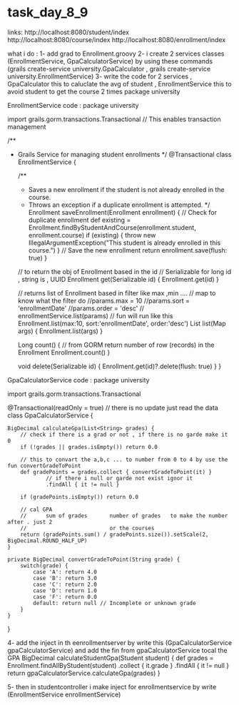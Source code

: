 # task_day_8_9
links:
http://localhost:8080/student/index
http://localhost:8080/course/index
http://localhost:8080/enrollment/index

what i do :
1- add grad to Enrollment.groovy
2- i create 2 services classes (EnrollmentService, GpaCalculatorService)
   by using these commands (grails create-service university.GpaCalculator , grails create-service university.EnrollmentService)
3- write the code for 2 services , GpaCalculator this to caluclate the avg of student , EnrollmentService this to avoid student to get the course 2 times 
   package university

EnrollmentService code :
package university

import grails.gorm.transactions.Transactional  // This enables transaction management

/**
 * Grails Service for managing student enrollments
 */
@Transactional
class EnrollmentService {

    /**
     * Saves a new enrollment if the student is not already enrolled in the course.
     * Throws an exception if a duplicate enrollment is attempted.
     */
    Enrollment saveEnrollment(Enrollment enrollment) {
        // Check for duplicate enrollment
        def existing = Enrollment.findByStudentAndCourse(enrollment.student, enrollment.course)
        if (existing) {
            throw new IllegalArgumentException("This student is already enrolled in this course.")
        }
        // Save the new enrollment
        return enrollment.save(flush: true)
    }

    // to return the obj of Enrollment based in the id
    // Serializable for long id , string is , UUID
    Enrollment get(Serializable id) {
        Enrollment.get(id)
    }

    // returns list of Enrollment based in filter like max ,min ....
    // map to know what the filter do
    //params.max = 10
    //params.sort = 'enrollmentDate'
    //params.order = 'desc'
    // enrollmentService.list(params)
    // fun will run like this Enrollment.list(max:10, sort:'enrollmentDate', order:'desc')
    List<Enrollment> list(Map args) {
        Enrollment.list(args)
    }

    Long count() {
        // from GORM return number of row (records) in the Enrollment
        Enrollment.count()
    }

    void delete(Serializable id) {
        Enrollment.get(id)?.delete(flush: true)
    }
}


GpaCalculatorService code :
package university

import grails.gorm.transactions.Transactional

@Transactional(readOnly = true) // there is no update just read the data
class GpaCalculatorService {


    BigDecimal calculateGpa(List<String> grades) {
        // check if there is a grad or not , if there is no garde make it 0
        if (!grades || grades.isEmpty()) return 0.0

        // this to convart the a,b,c ... to number from 0 to 4 by use the fun convertGradeToPoint
        def gradePoints = grades.collect { convertGradeToPoint(it) }
                // if there i null or garde not exist ignor it
                .findAll { it != null }

        if (gradePoints.isEmpty()) return 0.0

        // cal GPA
        //      sum of grades       number of grades   to make the number after . just 2
        //                          or the courses
        return (gradePoints.sum() / gradePoints.size()).setScale(2, BigDecimal.ROUND_HALF_UP)
    }

    private BigDecimal convertGradeToPoint(String grade) {
        switch(grade) {
            case 'A': return 4.0
            case 'B': return 3.0
            case 'C': return 2.0
            case 'D': return 1.0
            case 'F': return 0.0
            default: return null // Incomplete or unknown grade
        }
    }
}


4- add the inject in th eenrollmentserver by write this (GpaCalculatorService gpaCalculatorService) and add the fin from gpaCalculatorService tocal the GPA 
  BigDecimal calculateStudentGpa(Student student) {
        def grades = Enrollment.findAllByStudent(student)
                .collect { it.grade }
                .findAll { it != null }
        return gpaCalculatorService.calculateGpa(grades)
    }

5- then in studentcontroller i make inject for enrollmentservice by write (EnrollmentService enrollmentService)


